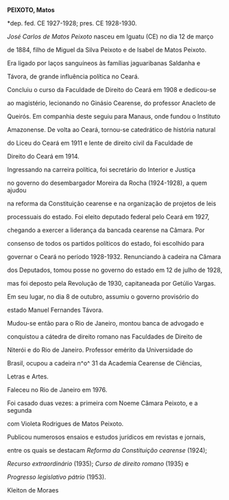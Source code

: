 **PEIXOTO, Matos**



\*dep. fed. CE 1927-1928; pres. CE 1928-1930.



*José Carlos de Matos Peixoto* nasceu em Iguatu (CE) no dia 12 de março

de 1884, filho de Miguel da Silva Peixoto e de Isabel de Matos Peixoto.

Era ligado por laços sanguíneos às famílias jaguaribanas Saldanha e

Távora, de grande influência política no Ceará.



Concluiu o curso da Faculdade de Direito do Ceará em 1908 e dedicou-se

ao magistério, lecionando no Ginásio Cearense, do professor Anacleto de

Queirós. Em companhia deste seguiu para Manaus, onde fundou o Instituto

Amazonense. De volta ao Ceará, tornou-se catedrático de história natural

do Liceu do Ceará em 1911 e lente de direito civil da Faculdade de

Direito do Ceará em 1914.



Ingressando na carreira política, foi secretário do Interior e Justiça

no governo do desembargador Moreira da Rocha (1924-1928), a quem ajudou

na reforma da Constituição cearense e na organização de projetos de leis

processuais do estado. Foi eleito deputado federal pelo Ceará em 1927,

chegando a exercer a liderança da bancada cearense na Câmara. Por

consenso de todos os partidos políticos do estado, foi escolhido para

governar o Ceará no período 1928-1932. Renunciando à cadeira na Câmara

dos Deputados, tomou posse no governo do estado em 12 de julho de 1928,

mas foi deposto pela Revolução de 1930, capitaneada por Getúlio Vargas.

Em seu lugar, no dia 8 de outubro, assumiu o governo provisório do

estado Manuel Fernandes Távora.



Mudou-se então para o Rio de Janeiro, montou banca de advogado e

conquistou a cátedra de direito romano nas Faculdades de Direito de

Niterói e do Rio de Janeiro. Professor emérito da Universidade do

Brasil, ocupou a cadeira n^o^ 31 da Academia Cearense de Ciências,

Letras e Artes.



Faleceu no Rio de Janeiro em 1976.



Foi casado duas vezes: a primeira com Noeme Câmara Peixoto, e a segunda

com Violeta Rodrigues de Matos Peixoto.



Publicou numerosos ensaios e estudos jurídicos em revistas e jornais,

entre os quais se destacam *Reforma da Constituição cearense* (1924);

*Recurso extraordinário* (1935); *Curso de direito romano* (1935) e

*Progresso legislativo pátrio* (1953).



Kleiton de Moraes



